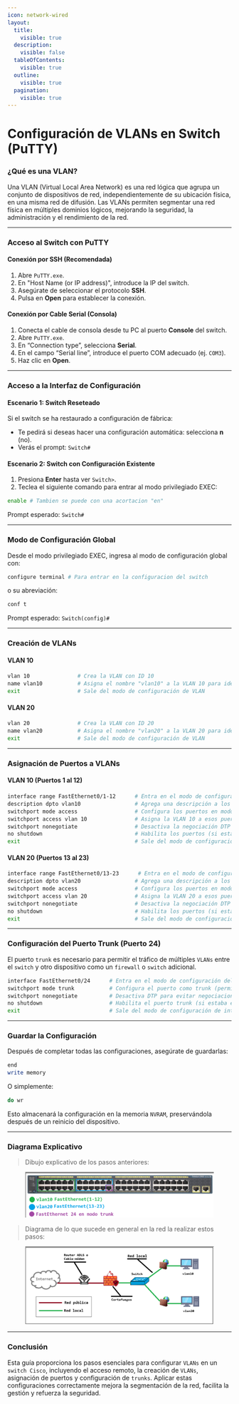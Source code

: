 ```yaml
---
icon: network-wired
layout:
  title:
    visible: true
  description:
    visible: false
  tableOfContents:
    visible: true
  outline:
    visible: true
  pagination:
    visible: true
---
```


# Configuración de VLANs en Switch (PuTTY)

### ¿Qué es una VLAN?

Una VLAN (Virtual Local Area Network) es una red lógica que agrupa un conjunto de dispositivos de red, independientemente de su ubicación física, en una misma red de difusión. Las VLANs permiten segmentar una red física en múltiples dominios lógicos, mejorando la seguridad, la administración y el rendimiento de la red.

***

### Acceso al Switch con PuTTY

#### Conexión por SSH (Recomendada)

1. Abre `PuTTY.exe`.
2. En "Host Name (or IP address)", introduce la IP del switch.
3. Asegúrate de seleccionar el protocolo **SSH**.
4. Pulsa en **Open** para establecer la conexión.

#### Conexión por Cable Serial (Consola)

1. Conecta el cable de consola desde tu PC al puerto **Console** del switch.
2. Abre `PuTTY.exe`.
3. En “Connection type”, selecciona **Serial**.
4. En el campo “Serial line”, introduce el puerto COM adecuado (ej. `COM3`).
5. Haz clic en **Open**.

***

### Acceso a la Interfaz de Configuración

#### Escenario 1: Switch Reseteado

Si el switch se ha restaurado a configuración de fábrica:

* Te pedirá si deseas hacer una configuración automática: selecciona **n** (no).
* Verás el prompt: `Switch#`

#### Escenario 2: Switch con Configuración Existente

1. Presiona **Enter** hasta ver `Switch>`.
2. Teclea el siguiente comando para entrar al modo privilegiado EXEC:

```bash
enable # Tambien se puede con una acortacion "en"
```

Prompt esperado: `Switch#`

***

### Modo de Configuración Global

Desde el modo privilegiado EXEC, ingresa al modo de configuración global con:

```bash
configure terminal # Para entrar en la configuracion del switch
```

o su abreviación:

```bash
conf t
```

Prompt esperado: `Switch(config)#`

***

### Creación de VLANs

#### VLAN 10

```bash
vlan 10               # Crea la VLAN con ID 10
name vlan10           # Asigna el nombre "vlan10" a la VLAN 10 para identificarla fácilmente
exit                  # Sale del modo de configuración de VLAN
```

#### VLAN 20

```bash
vlan 20               # Crea la VLAN con ID 20
name vlan20           # Asigna el nombre "vlan20" a la VLAN 20 para identificarla fácilmente
exit                  # Sale del modo de configuración de VLAN
```

***

### Asignación de Puertos a VLANs

#### VLAN 10 (Puertos 1 al 12)

```bash
interface range FastEthernet0/1-12      # Entra en el modo de configuración para los puertos del 1 al 12
description dpto vlan10                 # Agrega una descripción a los puertos (útil para identificar su uso)
switchport mode access                  # Configura los puertos en modo acceso (solo una VLAN por puerto)
switchport access vlan 10               # Asigna la VLAN 10 a esos puertos
switchport nonegotiate                  # Desactiva la negociación DTP (evita que intenten negociar trunk)
no shutdown                             # Habilita los puertos (si estaban apagados por defecto)
exit                                    # Sale del modo de configuración de interfaz
```

#### VLAN 20 (Puertos 13 al 23)

```bash
interface range FastEthernet0/13-23      # Entra en el modo de configuración para los puertos del 13 al 23
description dpto vlan20                 # Agrega una descripción a los puertos (útil para identificar su uso)
switchport mode access                  # Configura los puertos en modo acceso (solo una VLAN por puerto)
switchport access vlan 20               # Asigna la VLAN 20 a esos puertos
switchport nonegotiate                  # Desactiva la negociación DTP (evita que intenten negociar trunk)
no shutdown                             # Habilita los puertos (si estaban apagados por defecto)
exit                                    # Sale del modo de configuración de interfaz
```

***

### Configuración del Puerto Trunk (Puerto 24)

El puerto `trunk` es necesario para permitir el tráfico de múltiples `VLANs` entre el `switch` y otro dispositivo como un `firewall` o `switch` adicional.

```bash
interface FastEthernet0/24      # Entra en el modo de configuración del puerto 24
switchport mode trunk           # Configura el puerto como trunk (permite múltiples VLANs)
switchport nonegotiate          # Desactiva DTP para evitar negociaciones automáticas de trunk
no shutdown                     # Habilita el puerto trunk (si estaba en estado de "shutdown")
exit                            # Sale del modo de configuración de interfaz
```

***

### Guardar la Configuración

Después de completar todas las configuraciones, asegúrate de guardarlas:

```bash
end
write memory
```

O simplemente:

```bash
do wr
```

Esto almacenará la configuración en la memoria `NVRAM`, preservándola después de un reinicio del dispositivo.

***

### Diagrama Explicativo

> Dibujo explicativo de los pasos anteriores:

<figure><img src="../.gitbook/assets/image (5).png" alt=""><figcaption></figcaption></figure>

> Diagrama de lo que sucede en general en la red la realizar estos pasos:

<figure><img src="../.gitbook/assets/image (1) (1).png" alt=""><figcaption></figcaption></figure>

***

### Conclusión

Esta guía proporciona los pasos esenciales para configurar `VLANs` en un `switch Cisco`, incluyendo el acceso remoto, la creación de `VLANs`, asignación de puertos y configuración de `trunks`. Aplicar estas configuraciones correctamente mejora la segmentación de la red, facilita la gestión y refuerza la seguridad.

